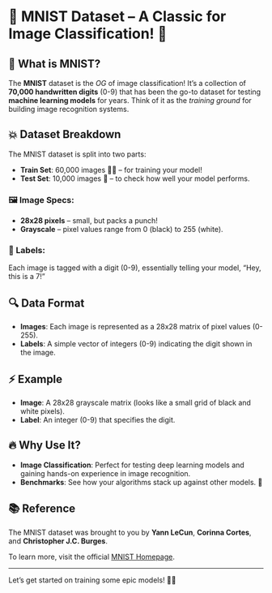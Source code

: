 # 📝 MNIST Dataset – A Classic for Image Classification! 🎨

## 🚀 What is MNIST?

The **MNIST** dataset is the *OG* of image classification! It’s a collection of **70,000 handwritten digits** (0-9) that has been the go-to dataset for testing **machine learning models** for years. Think of it as the *training ground* for building image recognition systems.

## 💥 Dataset Breakdown

The MNIST dataset is split into two parts:

- **Train Set**: 60,000 images 🏋️‍♂️ – for training your model!
- **Test Set**: 10,000 images 🎯 – to check how well your model performs.

### 🖼 Image Specs:
- **28x28 pixels** – small, but packs a punch!
- **Grayscale** – pixel values range from 0 (black) to 255 (white).

### 🎯 Labels:
Each image is tagged with a digit (0-9), essentially telling your model, “Hey, this is a 7!”

## 🔍 Data Format

- **Images**: Each image is represented as a 28x28 matrix of pixel values (0-255).
- **Labels**: A simple vector of integers (0-9) indicating the digit shown in the image.

## ⚡ Example

- **Image**: A 28x28 grayscale matrix (looks like a small grid of black and white pixels).
- **Label**: An integer (0-9) that specifies the digit.

## 🔥 Why Use It?

- **Image Classification**: Perfect for testing deep learning models and gaining hands-on experience in image recognition.
- **Benchmarks**: See how your algorithms stack up against other models. 🚀

## 📚 Reference

The MNIST dataset was brought to you by **Yann LeCun**, **Corinna Cortes**, and **Christopher J.C. Burges**.  

To learn more, visit the official [MNIST Homepage](http://yann.lecun.com/exdb/mnist/).

---

Let’s get started on training some epic models! 🤖💡
